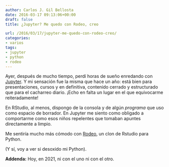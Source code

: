 ```yaml
---
author: Carlos J. Gil Bellosta
date: 2016-03-17 09:13:06+00:00
draft: false
title: ¿Jupyter? Me quedo con Rodeo, creo

url: /2016/03/17/jupyter-me-quedo-con-rodeo-creo/
categories:
- varios
tags:
- jupyter
- python
- rodeo
---
```


Ayer, después de mucho tiempo, perdí horas de sueño enredando con [Jupyter](http://jupyter.org/). Y mi sensación fue la misma que hace un año: está bien para presentaciones, cursos y en definitiva, contenido cerrado y estructurado que para el cacharreo diario. ¡Echo en falta un lugar en el que equivocarme reiteradamente!

En RStudio, al menos, dispongo de la consola y de algún _programa_ que uso como espacio de borrador. En Jupyter me siento como obligado a comportarme como esos niños repelentes que tomaban apuntes directamente a limpio.

Me sentiría mucho más cómodo con [Rodeo](https://github.com/yhat/rodeo/), un clon de Rstudio para Python.

(Y sí, voy a ver si desoxido mi Python).

**Addenda:** Hoy, en 2021, ni con el uno ni con el otro.
